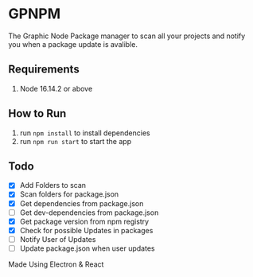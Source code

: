 # GPNPM 
The Graphic Node Package manager to scan all your projects and notify you when a package update is avalible.

## Requirements
1. Node 16.14.2 or above

## How to Run
1. run `npm install` to install dependencies
2. run `npm run start` to start the app


## Todo 
- [x] Add Folders to scan
- [x] Scan folders for package.json
- [x] Get dependencies from package.json 
- [ ] Get dev-dependencies from package.json
- [x] Get package version from npm registry
- [x] Check for possible Updates in packages
- [ ] Notify User of Updates
- [ ] Update package.json when user updates

Made Using Electron & React 
